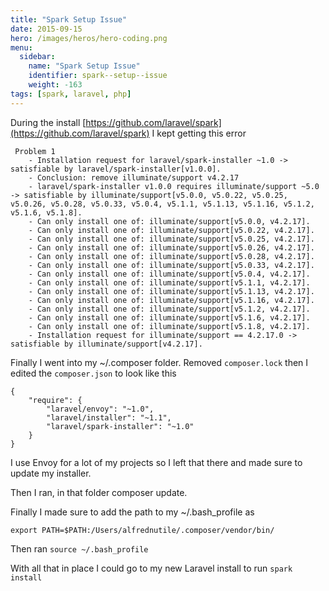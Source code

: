 ```yaml
---
title: "Spark Setup Issue"
date: 2015-09-15
hero: /images/heros/hero-coding.png
menu:
  sidebar:
    name: "Spark Setup Issue"
    identifier: spark--setup--issue
    weight: -163
tags: [spark, laravel, php]
---
```


During the install [https://github.com/laravel/spark](https://github.com/laravel/spark) I kept getting this error

~~~
 Problem 1
    - Installation request for laravel/spark-installer ~1.0 -> satisfiable by laravel/spark-installer[v1.0.0].
    - Conclusion: remove illuminate/support v4.2.17
    - laravel/spark-installer v1.0.0 requires illuminate/support ~5.0 -> satisfiable by illuminate/support[v5.0.0, v5.0.22, v5.0.25, v5.0.26, v5.0.28, v5.0.33, v5.0.4, v5.1.1, v5.1.13, v5.1.16, v5.1.2, v5.1.6, v5.1.8].
    - Can only install one of: illuminate/support[v5.0.0, v4.2.17].
    - Can only install one of: illuminate/support[v5.0.22, v4.2.17].
    - Can only install one of: illuminate/support[v5.0.25, v4.2.17].
    - Can only install one of: illuminate/support[v5.0.26, v4.2.17].
    - Can only install one of: illuminate/support[v5.0.28, v4.2.17].
    - Can only install one of: illuminate/support[v5.0.33, v4.2.17].
    - Can only install one of: illuminate/support[v5.0.4, v4.2.17].
    - Can only install one of: illuminate/support[v5.1.1, v4.2.17].
    - Can only install one of: illuminate/support[v5.1.13, v4.2.17].
    - Can only install one of: illuminate/support[v5.1.16, v4.2.17].
    - Can only install one of: illuminate/support[v5.1.2, v4.2.17].
    - Can only install one of: illuminate/support[v5.1.6, v4.2.17].
    - Can only install one of: illuminate/support[v5.1.8, v4.2.17].
    - Installation request for illuminate/support == 4.2.17.0 -> satisfiable by illuminate/support[v4.2.17].
~~~

Finally I went into my ~/.composer folder. Removed `composer.lock` then I edited the `composer.json` to look like this

~~~
{
    "require": {
        "laravel/envoy": "~1.0",
        "laravel/installer": "~1.1",
        "laravel/spark-installer": "~1.0"
    }
}
~~~

I use Envoy for a lot of my projects so I left that there and made sure to update my installer.

Then I ran, in that folder composer update.

Finally I made sure to add the path to my ~/.bash_profile as 

~~~
export PATH=$PATH:/Users/alfrednutile/.composer/vendor/bin/
~~~

Then ran `source ~/.bash_profile` 

With all that in place I could go to my new Laravel install to run `spark install`